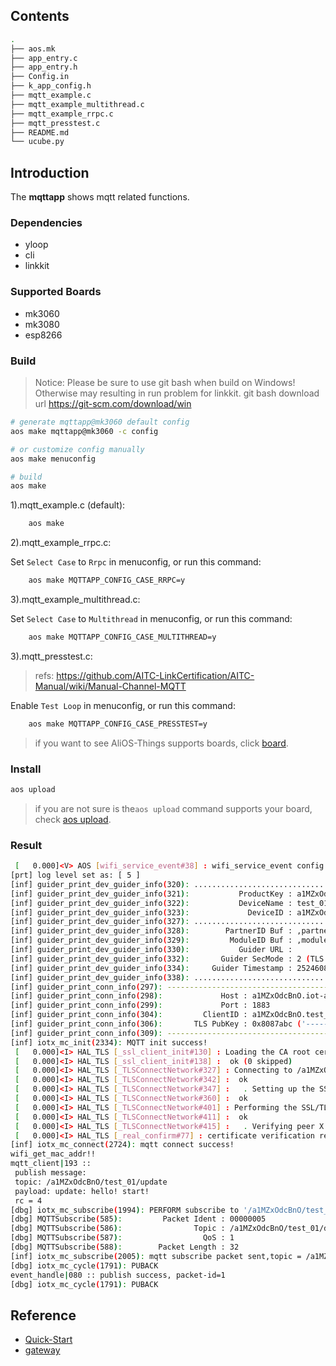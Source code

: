 ## Contents

```sh
.
├── aos.mk
├── app_entry.c
├── app_entry.h
├── Config.in
├── k_app_config.h
├── mqtt_example.c
├── mqtt_example_multithread.c
├── mqtt_example_rrpc.c
├── mqtt_presstest.c
├── README.md
└── ucube.py
```

## Introduction

The **mqttapp**  shows mqtt related functions.

### Dependencies

* yloop
* cli
* linkkit

### Supported Boards

- mk3060
- mk3080
- esp8266

### Build

> Notice: Please be sure to use git bash when build on Windows! Otherwise may resulting in run problem for linkkit. git bash download url https://git-scm.com/download/win

```sh
# generate mqttapp@mk3060 default config
aos make mqttapp@mk3060 -c config

# or customize config manually
aos make menuconfig

# build
aos make
```

1).mqtt_example.c (default):

```sh
    aos make
```

2).mqtt_example_rrpc.c:

Set `Select Case` to `Rrpc` in menuconfig, or run this command:
```sh
    aos make MQTTAPP_CONFIG_CASE_RRPC=y
```

3).mqtt_example_multithread.c:

Set `Select Case` to `Multithread` in menuconfig, or run this command:
```sh
    aos make MQTTAPP_CONFIG_CASE_MULTITHREAD=y
```

3).mqtt_presstest.c:
> refs: https://github.com/AITC-LinkCertification/AITC-Manual/wiki/Manual-Channel-MQTT

Enable `Test Loop` in menuconfig, or run this command:
```sh
    aos make MQTTAPP_CONFIG_CASE_PRESSTEST=y
```

> if you want to see AliOS-Things supports boards, click [board](../../../board).

### Install

```sh
aos upload
```

> if you are not sure is the`aos upload` command supports your board, check [aos upload](../../../build/site_scons/upload).

### Result

```sh
 [   0.000]<V> AOS [wifi_service_event#38] : wifi_service_event config.ssid cisco-15A7
[prt] log level set as: [ 5 ]
[inf] guider_print_dev_guider_info(320): ....................................................
[inf] guider_print_dev_guider_info(321):           ProductKey : a1MZxOdcBnO
[inf] guider_print_dev_guider_info(322):           DeviceName : test_01
[inf] guider_print_dev_guider_info(323):             DeviceID : a1MZxOdcBnO.test_01
[inf] guider_print_dev_guider_info(327): ....................................................
[inf] guider_print_dev_guider_info(328):        PartnerID Buf : ,partner_id=example.demo.partner-id
[inf] guider_print_dev_guider_info(329):         ModuleID Buf : ,module_id=example.demo.module-id
[inf] guider_print_dev_guider_info(330):           Guider URL : 
[inf] guider_print_dev_guider_info(332):       Guider SecMode : 2 (TLS + Direct)
[inf] guider_print_dev_guider_info(334):     Guider Timestamp : 2524608000000
[inf] guider_print_dev_guider_info(338): ....................................................
[inf] guider_print_conn_info(297): -----------------------------------------
[inf] guider_print_conn_info(298):             Host : a1MZxOdcBnO.iot-as-mqtt.cn-shanghai.aliyuncs.com
[inf] guider_print_conn_info(299):             Port : 1883
[inf] guider_print_conn_info(304):         ClientID : a1MZxOdcBnO.test_01|securemode=2,timestamp=2524608000000,signmethod=hmacsha1,gw=0,ext=0,partner_id=example.demo.partner-id,module_id=example.demo.module-id|
[inf] guider_print_conn_info(306):       TLS PubKey : 0x8087abc ('-----BEGIN CERTI ...')
[inf] guider_print_conn_info(309): -----------------------------------------
[inf] iotx_mc_init(2334): MQTT init success!
 [   0.000]<I> HAL_TLS [_ssl_client_init#130] : Loading the CA root certificate ...
 [   0.000]<I> HAL_TLS [_ssl_client_init#138] :  ok (0 skipped)
 [   0.000]<I> HAL_TLS [_TLSConnectNetwork#327] : Connecting to /a1MZxOdcBnO.iot-as-mqtt.cn-shanghai.aliyuncs.com/1883...
 [   0.000]<I> HAL_TLS [_TLSConnectNetwork#342] :  ok
 [   0.000]<I> HAL_TLS [_TLSConnectNetwork#347] :   . Setting up the SSL/TLS structure...
 [   0.000]<I> HAL_TLS [_TLSConnectNetwork#360] :  ok
 [   0.000]<I> HAL_TLS [_TLSConnectNetwork#401] : Performing the SSL/TLS handshake...
 [   0.000]<I> HAL_TLS [_TLSConnectNetwork#411] :  ok
 [   0.000]<I> HAL_TLS [_TLSConnectNetwork#415] :   . Verifying peer X.509 certificate..
 [   0.000]<I> HAL_TLS [_real_confirm#77] : certificate verification result: 0x00
[inf] iotx_mc_connect(2724): mqtt connect success!
wifi_get_mac_addr!!
mqtt_client|193 :: 
 publish message: 
 topic: /a1MZxOdcBnO/test_01/update
 payload: update: hello! start!
 rc = 4
[dbg] iotx_mc_subscribe(1994): PERFORM subscribe to '/a1MZxOdcBnO/test_01/data' (msgId=5)
[dbg] MQTTSubscribe(585):         Packet Ident : 00000005
[dbg] MQTTSubscribe(586):                Topic : /a1MZxOdcBnO/test_01/data
[dbg] MQTTSubscribe(587):                  QoS : 1
[dbg] MQTTSubscribe(588):        Packet Length : 32
[inf] iotx_mc_subscribe(2005): mqtt subscribe packet sent,topic = /a1MZxOdcBnO/test_01/data!
[dbg] iotx_mc_cycle(1791): PUBACK
event_handle|080 :: publish success, packet-id=1
[dbg] iotx_mc_cycle(1791): PUBACK
```

## Reference

* [Quick-Start](https://github.com/alibaba/AliOS-Things/wiki/Quick-Start)
* [gateway](https://code.aliyun.com/edward.yangx/public-docs/wikis/user-guide/linkkit/Prog_Guide/MQTT_Connect)
